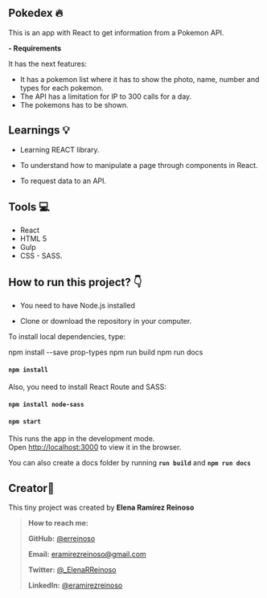 ## Pokedex 🔥

This is an app with React to get information from a Pokemon API.

**- Requirements**

It has the next features:

- It has a pokemon list where it has to show the photo, name, number and types for each pokemon.
- The API has a limitation for IP to 300 calls for a day.
- The pokemons has to be shown.

## Learnings 💡

- Learning REACT library.

- To understand how to manipulate a page through components in React.

- To request data to an API.

## Tools 💻

- React
- HTML 5
- Gulp
- CSS - SASS.

## How to run this project? :point_down:

- You need to have Node.js installed

- Clone or download the repository in your computer.

To install local dependencies, type:

npm install --save prop-types
npm run build
npm run docs

#### `npm install`

Also, you need to install React Route and SASS:

#### `npm install node-sass`

#### `npm start`

This runs the app in the development mode.<br />
Open [http://localhost:3000](http://localhost:3000) to view it in the browser.

You can also create a docs folder by running **`run build`** and **`npm run docs`**

## Creator👋

This tiny project was created by **Elena Ramírez Reinoso**

> **How to reach me:**
>
> **GitHub:** [@erreinoso](https://github.com/erreinoso)
>
> **Email:** <eramirezreinoso@gmail.com>
>
> **Twitter:** [@\_ElenaRReinoso](https://twitter.com/_ElenaRReinoso)
>
> **LinkedIn:** [@eramirezreinoso](https://www.linkedin.com/in/eramirezreinoso/)
